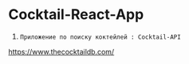 # Cocktail-React-App
1)     Приложение по поиску коктейлей : Cocktail-API
https://www.thecocktaildb.com/
